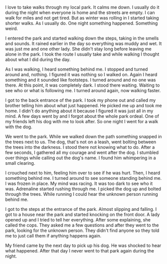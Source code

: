 I love to take walks through my local park. It calms me down. I usually do it during the night when everyone is home and the streets are empty. I can walk for miles and not get tired. But as winter was rolling in I started taking shorter walks. As I usually do. One night something happened. Something weird. 

I entered the park and started walking down the steps, taking in the smells and sounds. It rained earlier in the day so everything was muddy and wet. It was just me and one other lady. She didn't stay long before leaving me alone in the park. I took the route I usually take and while walking I thought about what I did during the day. 

As I was walking, I heard something behind me. I stopped and turned around and, nothing. I figured it was nothing so I walked on. Again I heard something and it sounded like footsteps. I turned around and no one was there. At this point, it was completely dark. I stood there waiting. Waiting to see who or what is following me. I turned around again, now walking faster. 

I got to the back entrance of the park. I took my phone out and called my brother telling him about what just happened. He picked me up and took me home. I didn't do anything about it because I figured it was just all in my mind. A few days went by and I forgot about the whole park ordeal. One of my friends left his dog with me to look after. So one night I went for a walk with the dog.

We went to the park. While we walked down the path something snapped in the trees next to us. The dog, that's not on a leash, went bolting between the trees into the darkness. I stood there not knowing what to do. After a few seconds, I gathered all my courage and went after the dog. I stumbled over things while calling out the dog's name. I found him whimpering in a small clearing. 

I crouched next to him, feeling him over to see if he was hurt. Then, I heard something behind me. I turned around to see someone standing behind me. I was frozen in place. My mind was racing. It was too dark to see who it was. Adrenaline started rushing through me. I picked the dog up and bolted through the trees. While running I could hear the unknown person running behind me. 

I got to the steps at the entrance of the park. Almost slipping and falling. I got to a house near the park and started knocking on the front door. A lady opened up and I tried to tell her everything. After some explaining, she called the cops. They asked me a few questions and after they went to the park, looking for the unknown person. They didn't find anyone so they told me to just call them if anything happens again. 

My friend came by the next day to pick up his dog. He was shocked to hear what happened. After that day I never went to that park again during the night.
